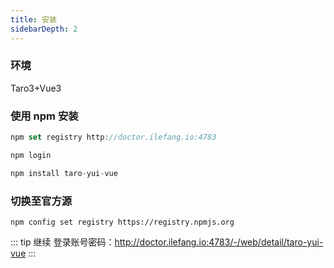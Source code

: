 ```yaml
---
title: 安装
sidebarDepth: 2
---
```


### 环境

Taro3+Vue3

### 使用 npm 安装

```js
npm set registry http://doctor.ilefang.io:4783

npm login

npm install taro-yui-vue
```

### 切换至官方源

```
npm config set registry https://registry.npmjs.org
```

::: tip 继续
登录账号密码：http://doctor.ilefang.io:4783/-/web/detail/taro-yui-vue
:::

